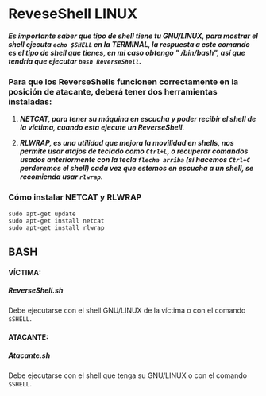 # ReveseShell LINUX

***Es importante saber que tipo de shell tiene tu GNU/LINUX, para mostrar el shell ejecuta `echo $SHELL` en la TERMINAL, la respuesta a este comando es el tipo de shell que tienes, en mi caso obtengo " /bin/bash", así que tendría que ejecutar `bash ReverseShell`.***

### **Para que los ReverseShells funcionen correctamente en la posición de atacante, deberá tener dos herramientas instaladas:**

1. ***NETCAT, para tener su máquina en escucha y poder recibir el shell de la víctima, cuando esta ejecute un ReverseShell.***

2. ***RLWRAP, es una utilidad que mejora la movilidad en shells, nos permite usar atajos de teclado como `Ctrl+L`, o recuperar comandos usados anteriormente con la tecla `flecha arriba` (si hacemos `Ctrl+C ` perderemos el shell) cada vez que estemos en escucha a un shell, se recomienda usar `rlwrap`.***

### Cómo instalar NETCAT y RLWRAP
```
sudo apt-get update
sudo apt-get install netcat
sudo apt-get install rlwrap
```

## BASH

#### VÍCTIMA:
##### ReverseShell.sh
Debe ejecutarse con el shell GNU/LINUX de la víctima o con el comando `$SHELL`.

#### ATACANTE:
##### Atacante.sh
Debe ejecutarse con el shell que tenga su GNU/LINUX o con el comando `$SHELL`.
